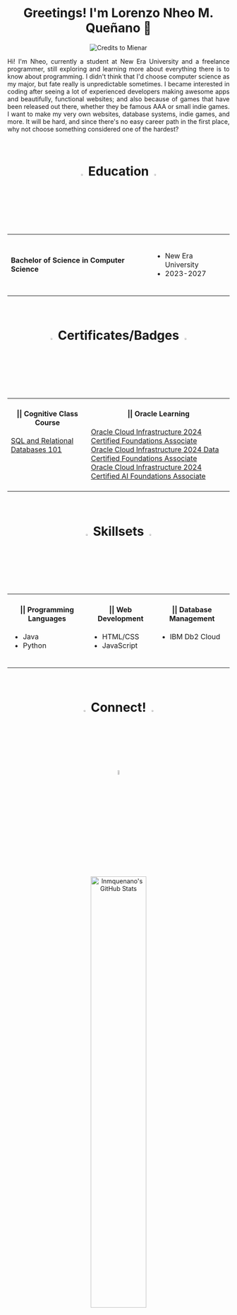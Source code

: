 <h1 align="center">Greetings! I'm Lorenzo Nheo M. Queñano 👋</h1>
<p align="center"><img src="https://images.squarespace-cdn.com/content/v1/5fe4caeadae61a2f19719512/1721115005754-CRL27OWA47LU30WWERL1/16.gif" alt="Credits to Mienar"></p>
<p style="text-align:justify">Hi! I'm Nheo, currently a student at New Era University and a freelance programmer, still exploring and learning more about everything there is to know about programming. I didn't think that I'd choose computer science as my major, but fate really is unpredictable sometimes. I became interested in coding after seeing a lot of experienced developers making awesome apps and beautifully, functional websites; and also because of games that have been released out there, whether they be famous AAA or small indie games. I want to make my very own websites, database systems, indie games, and more. It will be hard, and since there's no easy career path in the first place, why not choose something considered one of the hardest?</p>
</br>

<h1 align="center"><img src="https://cdn-icons-gif.flaticon.com/17905/17905171.gif" width="3%" height="3%"> Education <img src="https://cdn-icons-gif.flaticon.com/17905/17905171.gif" width="3%" height="3%"></h1>
<table align="center">
<tr>
<td valign="middle">
<h4> Bachelor of Science in Computer Science </h4>
</td>
<td valign="middle">
<br>
<ul>
   <li> New Era University </li>
   <li> 2023-2027 </li>
</ul>
</br>
</td>
</tr>
</table>
<br>

<h1 align="center"><img src="https://cdn-icons-gif.flaticon.com/17490/17490068.gif" width="3%" height="3%"> Certificates/Badges <img src="https://cdn-icons-gif.flaticon.com/17490/17490068.gif" width="3%" height="3%"></h1>
<table align="center">
<tr>
<td valign="top">
<h4 align="center">|| Cognitive Class Course</h4>
<a href="https://courses.cognitiveclass.ai/certificates/affe1f6bd68c4e1cafc87bf22bbb135f">SQL and Relational Databases 101</a></br>
<br>
</td>
<td valign="top">
<h4 align="center">|| Oracle Learning</h4>
<a href="https://catalog-education.oracle.com/ords/certview/sharebadge?id=C22310FBC01945E531146CF325A1DA310082DC6F0EA7ABC05D84F2F715A94AFC">Oracle Cloud Infrastructure 2024 Certified Foundations Associate</a></br>
<a href="https://catalog-education.oracle.com/ords/certview/sharebadge?id=C22310FBC01945E531146CF325A1DA312A77362A85E2B1C2CE2718A33718964F">Oracle Cloud Infrastructure 2024 Data Certified Foundations Associate</a></br>
<a href="https://catalog-education.oracle.com/ords/certview/sharebadge?id=44C9B68D1754CEBC5D55D5F996BFBBA4C6AB0E15CE6832561D3A69B4878F283B">Oracle Cloud Infrastructure 2024 Certified AI Foundations Associate</a></br>
<br>
</td>
</tr>
</table>
<br>

<h1 align="center"><img src="https://cdn-icons-gif.flaticon.com/9821/9821975.gif" width="3%" height="3%"> Skillsets <img src="https://cdn-icons-gif.flaticon.com/9821/9821975.gif" width="3%" height="3%"></h1>
<table align="center">
<tr>
<td valign="top">
<h4 align="center">|| Programming Languages </h4>
<ul>
   <li>Java</li>
   <li>Python</li>
<br>
</ul>
</td>
<td valign="top">
<h4 align="center">|| Web Development </h4>
<ul>
   <li>HTML/CSS</li>
   <li>JavaScript</li>
<br>
</ul>
</td>
<td valign="top">
<h4 align="center">|| Database Management </h4>
<ul>
   <li>IBM Db2 Cloud</li>
<br>
</ul>
</td>
</tr>
</table>
<br>

<h1 align="center"><img src="https://cdn-icons-gif.flaticon.com/9872/9872481.gif" width="3%" height="3%"> Connect! <img src="https://cdn-icons-gif.flaticon.com/9872/9872481.gif" width="3%" height="3%"></h1>
<p align="center">
<a href="https://www.linkedin.com/in/lnmquenano/"><img src="https://play-lh.googleusercontent.com/dWGBdDzI8mxlZqXT3qBt4eWmCaWLq-OXfZYea1hu6ODmMj1cLIeQak6Gsecn4zJoflE-" width="5% height="5%"></a>
</p>
<br>

<p align="center">
<img src="https://github-readme-stats.vercel.app/api?username=lnmquenano&theme=nightowl&show_icons=true&hide_border=true&count_private=true" alt="lnmquenano's GitHub Stats" width="50%" height="50%">
</p>
